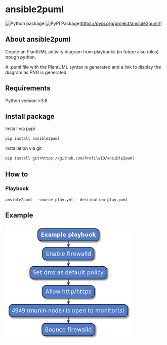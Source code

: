 # ansible2puml

![Python package](https://github.com/ProfileID/ansible2puml/workflows/Python%20package/badge.svg)
![PyPI Package](https://img.shields.io/pypi/v/ansible2puml)(https://pypi.org/project/ansible2puml/)

## About ansible2puml
Create an PlantUML activity diagram from playbooks (in future also roles) trough python.

A .puml file with the PlantUML syntax is generated and a link to display the diagram as PNG is generated.

## Requirements
Python version >3.6

## Install package
Install via pypi
```bash
pip install ansible2puml
```

Installation via git
```bash
pip install git+https://github.com/ProfileID/ansible2puml
```

## How to
### Playbook
```
ansible2puml --source play.yml --destination play.puml 
```

## Example
![Example](./example/example-diagram.png)
